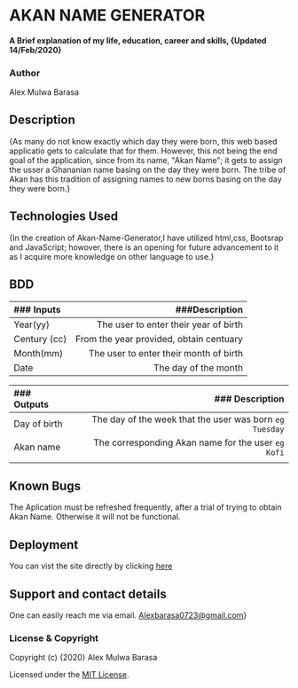 # AKAN NAME GENERATOR
#### A Brief explanation of my life, education, career and skills, {Updated 14/Feb/2020}
### Author
Alex Mulwa Barasa
## Description
{As many do not know exactly which day they were born, this web based applicatio gets to calculate that for them. However, this not being the end goal of the application, since from its name, "Akan Name"; it gets to assign the usser a Ghananian name basing on the day they were born. The tribe of Akan has this tradition of assigning names to new borns basing on the day they were born.}

## Technologies Used
{In the creation of Akan-Name-Generator,I have utilized html,css, Bootsrap and JavaScript; howover, there is an opening for future advancement to it as I acquire more knowledge on other language to use.}

## BDD
| ### Inputs |###Description |
|:----       |         ---: |
| Year(yy)  | The user to enter their year of birth |
|Century (cc) | From the year provided, obtain centuary 
| Month(mm) | The user to enter their month of birth |
|Date | The day of the month |


|### Outputs | ### Description |
|:----       |         ---: |
|Day of birth | The day of the week that the user was born ``eg Tuesday`` |
|Akan name |  The corresponding Akan name for the user ``eg Kofi``|
|       |               |

## Known Bugs
The Aplication must be refreshed frequently, after a trial of trying to obtain Akan Name.
Otherwise it will not be functional.
## Deployment
You can vist the site directly by clicking [here]("https://ow-tech.github.io/Akan-Name-Generator/")
## Support and contact details
One can easily reach me via email.
Alexbarasa0723@gmail.com}
### License & Copyright

Copyright (c) {2020} Alex Mulwa Barasa

Licensed under the [MIT License](LICENSE).
